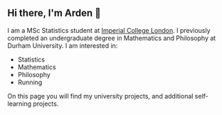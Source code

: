 ## Hi there, I'm Arden 👋

I am a MSc Statistics student at [Imperial College London](https://www.imperial.ac.uk). I previously completed an undergraduate degree in Mathematics and Philosophy at Durham University. I am interested in:
- Statistics
- Mathematics
- Philosophy
- Running

On this page you will find my university projects, and additional self-learning projects. 



<!--
**ardenalice-t/ardenalice-t** is a ✨ _special_ ✨ repository because its `README.md` (this file) appears on your GitHub profile.

Here are some ideas to get you started:

- 🔭 I’m currently working on ...
- 🌱 I’m currently learning ...
- 👯 I’m looking to collaborate on ...
- 🤔 I’m looking for help with ...
- 💬 Ask me about ...
- 📫 How to reach me: ...
- 😄 Pronouns: ...
- ⚡ Fun fact: ...
-->

